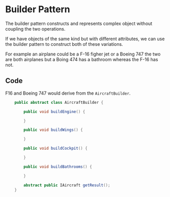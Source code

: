 # Builder Pattern

The builder pattern constructs and represents complex object without coupling the two operations.

If we have objects of the same kind but with different attributes, we can use the builder pattern
to construct both of these variations.

For example an airplane could be a F-16 figher jet or a Boeing 747 the two are both airplanes
but a Boing 474 has a bathroom whereas the F-16 has not.

## Code

F16 and Boeing 747 would derive from the `AircraftBuilder`.

```Java
    public abstract class AircraftBuilder {

        public void buildEngine() {

        }

        public void buildWings() {

        }

        public void buildCockpit() {

        }

        public void buildBathrooms() {

        }

        abstract public IAircraft getResult();
    }
```



